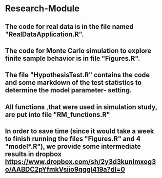 # Research-Module

## The code for real data is in the file named "RealDataApplication.R".

## The code for Monte Carlo simulation to explore finite sample behavior is in file "Figures.R".

## The file "HypothesisTest.R" contains the code and some markdown of the test statistics to determine the model parameter-   setting.

## All functions ,that were used in simulation study, are put into file "RM_functions.R" 

## In order to save time (since it would take a week to finish running the files "Figures.R" and 4 "model*.R"), we provide some intermediate results in dropbox      https://www.dropbox.com/sh/2y3d3kunlmxog3o/AABDC2pYfmkVsiio9qgql419a?dl=0
